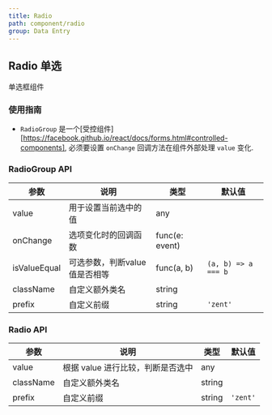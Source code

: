 ```yaml
---
title: Radio
path: component/radio
group: Data Entry
---
```


## Radio 单选

单选框组件

### 使用指南

- `RadioGroup` 是一个[受控组件][https://facebook.github.io/react/docs/forms.html#controlled-components], 必须要设置 `onChange` 回调方法在组件外部处理 `value` 变化.

### RadioGroup API

| 参数           | 说明                | 类型             | 默认值                 |
| ------------ | ----------------- | -------------- | ------------------- |
| value        | 用于设置当前选中的值        | any            |                     |
| onChange     | 选项变化时的回调函数        | func(e: event) |                     |
| isValueEqual | 可选参数，判断value值是否相等 | func(a, b)     | `(a, b) => a === b` |
| className    | 自定义额外类名           | string         |                     |
| prefix       | 自定义前缀             | string         | `'zent'`            |

### Radio API

| 参数        | 说明                   | 类型     | 默认值      |
| --------- | -------------------- | ------ | -------- |
| value     | 根据 value 进行比较，判断是否选中 | any    |          |
| className | 自定义额外类名              | string |          |
| prefix    | 自定义前缀                | string | `'zent'` |

[controlled-components]: https://facebook.github.io/react/docs/forms.html#controlled-components
